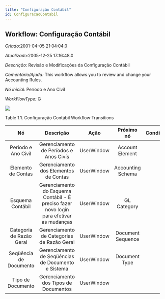 ```yaml
---
title: "Configuração Contábil"
id: ConfiguracaoContabil
---
```

<div id="d29817e1" class="section chapter">

<div class="titlepage">

<div>

<div>

## Workflow: Configuração Contábil

</div>

</div>

</div>

<span class="emphasis"> *Criado:*</span>2001-04-05 21:04:04.0

<span class="emphasis">*Atualizado:*</span>2005-12-25 17:16:48.0

<span class="emphasis"> *Descrição:* </span> Revisão e Modificações da
Configuração Contábil

<span class="emphasis"> *Comentário/Ajuda:* </span>This workflow allows
you to review and change your Accounting Rules.

<span class="emphasis"> *Nó inicial:* </span>Período e Ano Civil

<span class="emphasis"> *WorkFlowType:* </span>G

![](/img/manual/ConfiguracaoContabil.png)

<div id="d29817e30" class="table">

<div class="table-title">

Table 1.1. Configuração Contábil Workflow
Transitions

</div>

<div class="table-contents">

|            Nó            |                                        Descrição                                         |    Ação    |    Próximo nó     | Condição |
| :----------------------: | :--------------------------------------------------------------------------------------: | :--------: | :---------------: | :------: |
|   Período e Ano Civil    |                          Gerenciamento de Períodos e Anos Civís                          | UserWindow |  Account Element  |          |
|    Elemento de Contas    |                          Gerenciamento dos Elementos de Contas                           | UserWindow | Accounting Schema |          |
|     Esquema Contábil     | Gerenciamento do Esquema Contábil - É preciso fazer novo login para efetivar as mudanças | UserWindow |    GL Category    |          |
| Categoria de Razão Geral |                        Gerenciamento de Categorias de Razão Geral                        | UserWindow | Document Sequence |          |
|  Seqüência de Documento  |                    Gerenciamento de Seqüências de Documento e Sistema                    | UserWindow |   Document Type   |          |
|    Tipo de Documento     |                          Gerenciamento dos Tipos de Documentos                           | UserWindow |                   |          |

</div>

</div>

  

</div>
